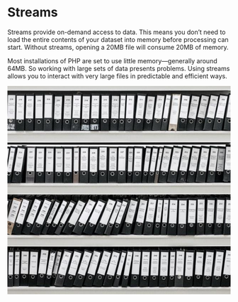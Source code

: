 # Streams

Streams provide on-demand access to data. This means you don’t need to load the entire contents of your dataset into memory before processing can start. Without streams, opening a 20MB file will consume 20MB of memory.

Most installations of PHP are set to use little memory—generally around 64MB. So working with large sets of data presents problems. Using streams allows you to interact with very large files in predictable and efficient ways.

![](book-stream.png)